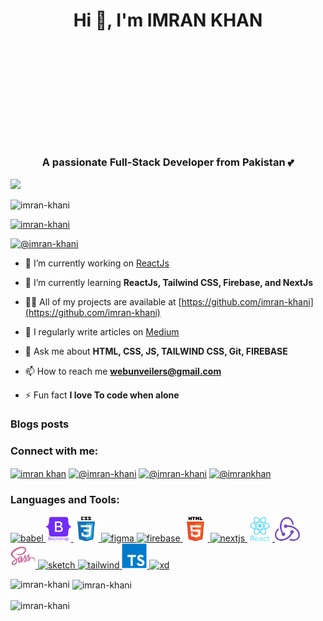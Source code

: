 <h1 align="center">Hi 👋, I'm IMRAN KHAN</h1>
<h3 align="center" style="margin-top:200px;">A passionate Full-Stack Developer from Pakistan 💕</h3>

<img  src="https://media.tenor.com/NOYF3f82b_gAAAAC/programmer.gif" width=400 >

<p align="left"> <img src="https://komarev.com/ghpvc/?username=imran-khani&label=Profile%20views&color=0e75b6&style=flat" alt="imran-khani" /> </p>

<p align="left" > <a href="https://github.com/ryo-ma/github-profile-trophy"><img src="https://github-profile-trophy.vercel.app/?username=imran-khani" alt="imran-khani" /></a> </p>

<p align="left"> <a href="https://twitter.com/@imran-khani" target="blank"><img src="https://img.shields.io/twitter/follow/@imran-khani?logo=twitter&style=for-the-badge" alt="@imran-khani" /></a> </p>

- 🔭 I’m currently working on [ReactJs](https://github.com/imran-khani)

- 🌱 I’m currently learning **ReactJs, Tailwind CSS, Firebase, and NextJs**

- 👨‍💻 All of my projects are available at [https://github.com/imran-khani](https://github.com/imran-khani)

- 📝 I regularly write articles on <a href="https://medium.com/@imrankhani">Medium</a>

- 💬 Ask me about **HTML, CSS, JS, TAILWIND CSS, Git, FIREBASE**

- 📫 How to reach me **webunveilers@gmail.com**

- ⚡ Fun fact **I love To code when alone**

### Blogs posts
<!-- BLOG-POST-LIST:START -->
<!-- BLOG-POST-LIST:END -->

<h3 align="left">Connect with me:</h3>
<p align="left">
<a href="https://codepen.io/imran khan" target="blank"><img align="center" src="https://raw.githubusercontent.com/rahuldkjain/github-profile-readme-generator/master/src/images/icons/Social/codepen.svg" alt="imran khan" height="30" width="40" /></a>
<a href="https://twitter.com/@imran-khani" target="blank"><img align="center" src="https://raw.githubusercontent.com/rahuldkjain/github-profile-readme-generator/master/src/images/icons/Social/twitter.svg" alt="@imran-khani" height="30" width="40" /></a>
<a href="https://linkedin.com/in/imran-khani" target="blank"><img align="center" src="https://raw.githubusercontent.com/rahuldkjain/github-profile-readme-generator/master/src/images/icons/Social/linked-in-alt.svg" alt="@imran-khani" height="30" width="40" /></a>
<a href="https://medium.com/@imrankhan" target="blank"><img align="center" src="https://raw.githubusercontent.com/rahuldkjain/github-profile-readme-generator/master/src/images/icons/Social/medium.svg" alt="@imrankhan" height="30" width="40" /></a>
</p>

<h3 align="left">Languages and Tools:</h3>
<p align="left"> <a href="https://babeljs.io/" target="_blank" rel="noreferrer"> <img src="https://www.vectorlogo.zone/logos/babeljs/babeljs-icon.svg" alt="babel" width="40" height="40"/> </a> <a href="https://getbootstrap.com" target="_blank" rel="noreferrer"> <img src="https://raw.githubusercontent.com/devicons/devicon/master/icons/bootstrap/bootstrap-plain-wordmark.svg" alt="bootstrap" width="40" height="40"/> </a> <a href="https://www.w3schools.com/css/" target="_blank" rel="noreferrer"> <img src="https://raw.githubusercontent.com/devicons/devicon/master/icons/css3/css3-original-wordmark.svg" alt="css3" width="40" height="40"/> </a> <a href="https://www.figma.com/" target="_blank" rel="noreferrer"> <img src="https://www.vectorlogo.zone/logos/figma/figma-icon.svg" alt="figma" width="40" height="40"/> </a> <a href="https://firebase.google.com/" target="_blank" rel="noreferrer"> <img src="https://www.vectorlogo.zone/logos/firebase/firebase-icon.svg" alt="firebase" width="40" height="40"/> </a> <a href="https://www.w3.org/html/" target="_blank" rel="noreferrer"> <img src="https://raw.githubusercontent.com/devicons/devicon/master/icons/html5/html5-original-wordmark.svg" alt="html5" width="40" height="40"/> </a> <a href="https://nextjs.org/" target="_blank" rel="noreferrer"> <img src="https://cdn.worldvectorlogo.com/logos/nextjs-2.svg" alt="nextjs" width="40" height="40"/> </a> <a href="https://reactjs.org/" target="_blank" rel="noreferrer"> <img src="https://raw.githubusercontent.com/devicons/devicon/master/icons/react/react-original-wordmark.svg" alt="react" width="40" height="40"/> </a> <a href="https://redux.js.org" target="_blank" rel="noreferrer"> <img src="https://raw.githubusercontent.com/devicons/devicon/master/icons/redux/redux-original.svg" alt="redux" width="40" height="40"/> </a> <a href="https://sass-lang.com" target="_blank" rel="noreferrer"> <img src="https://raw.githubusercontent.com/devicons/devicon/master/icons/sass/sass-original.svg" alt="sass" width="40" height="40"/> </a> <a href="https://www.sketch.com/" target="_blank" rel="noreferrer"> <img src="https://www.vectorlogo.zone/logos/sketchapp/sketchapp-icon.svg" alt="sketch" width="40" height="40"/> </a> <a href="https://tailwindcss.com/" target="_blank" rel="noreferrer"> <img src="https://www.vectorlogo.zone/logos/tailwindcss/tailwindcss-icon.svg" alt="tailwind" width="40" height="40"/> </a> <a href="https://www.typescriptlang.org/" target="_blank" rel="noreferrer"> <img src="https://raw.githubusercontent.com/devicons/devicon/master/icons/typescript/typescript-original.svg" alt="typescript" width="40" height="40"/> </a> <a href="https://www.adobe.com/products/xd.html" target="_blank" rel="noreferrer"> <img src="https://cdn.worldvectorlogo.com/logos/adobe-xd.svg" alt="xd" width="40" height="40"/> </a> </p>

<p><img align="left" src="https://github-readme-stats.vercel.app/api/top-langs?username=imran-khani&show_icons=true&locale=en&layout=compact" alt="imran-khani" /></p>

<p>&nbsp;<img align="center" src="https://github-readme-stats.vercel.app/api?username=imran-khani&show_icons=true&locale=en" alt="imran-khani" /></p>

<p><img align="center" src="https://github-readme-streak-stats.herokuapp.com/?user=imran-khani&" alt="imran-khani" /></p>
